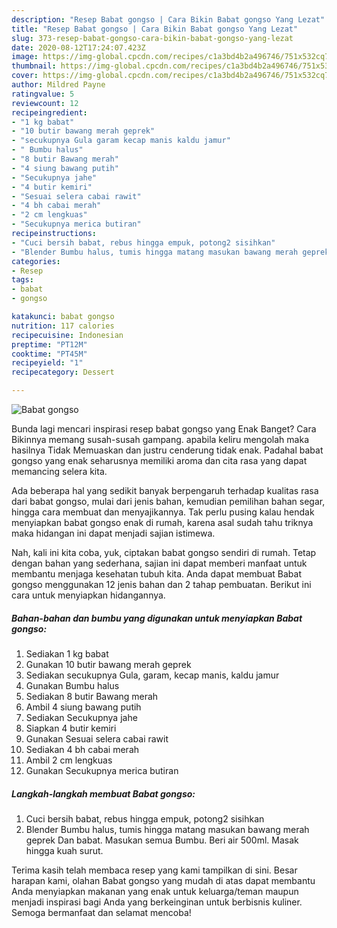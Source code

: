 ```yaml
---
description: "Resep Babat gongso | Cara Bikin Babat gongso Yang Lezat"
title: "Resep Babat gongso | Cara Bikin Babat gongso Yang Lezat"
slug: 373-resep-babat-gongso-cara-bikin-babat-gongso-yang-lezat
date: 2020-08-12T17:24:07.423Z
image: https://img-global.cpcdn.com/recipes/c1a3bd4b2a496746/751x532cq70/babat-gongso-foto-resep-utama.jpg
thumbnail: https://img-global.cpcdn.com/recipes/c1a3bd4b2a496746/751x532cq70/babat-gongso-foto-resep-utama.jpg
cover: https://img-global.cpcdn.com/recipes/c1a3bd4b2a496746/751x532cq70/babat-gongso-foto-resep-utama.jpg
author: Mildred Payne
ratingvalue: 5
reviewcount: 12
recipeingredient:
- "1 kg babat"
- "10 butir bawang merah geprek"
- "secukupnya Gula garam kecap manis kaldu jamur"
- " Bumbu halus"
- "8 butir Bawang merah"
- "4 siung bawang putih"
- "Secukupnya jahe"
- "4 butir kemiri"
- "Sesuai selera cabai rawit"
- "4 bh cabai merah"
- "2 cm lengkuas"
- "Secukupnya merica butiran"
recipeinstructions:
- "Cuci bersih babat, rebus hingga empuk, potong2 sisihkan"
- "Blender Bumbu halus, tumis hingga matang masukan bawang merah geprek Dan babat. Masukan semua Bumbu. Beri air 500ml. Masak hingga kuah surut."
categories:
- Resep
tags:
- babat
- gongso

katakunci: babat gongso 
nutrition: 117 calories
recipecuisine: Indonesian
preptime: "PT12M"
cooktime: "PT45M"
recipeyield: "1"
recipecategory: Dessert

---
```



![Babat gongso](https://img-global.cpcdn.com/recipes/c1a3bd4b2a496746/751x532cq70/babat-gongso-foto-resep-utama.jpg)

Bunda lagi mencari inspirasi resep babat gongso yang Enak Banget? Cara Bikinnya memang susah-susah gampang. apabila keliru mengolah maka hasilnya Tidak Memuaskan dan justru cenderung tidak enak. Padahal babat gongso yang enak seharusnya memiliki aroma dan cita rasa yang dapat memancing selera kita.

Ada beberapa hal yang sedikit banyak berpengaruh terhadap kualitas rasa dari babat gongso, mulai dari jenis bahan, kemudian pemilihan bahan segar, hingga cara membuat dan menyajikannya. Tak perlu pusing kalau hendak menyiapkan babat gongso enak di rumah, karena asal sudah tahu triknya maka hidangan ini dapat menjadi sajian istimewa.




Nah, kali ini kita coba, yuk, ciptakan babat gongso sendiri di rumah. Tetap dengan bahan yang sederhana, sajian ini dapat memberi manfaat untuk membantu menjaga kesehatan tubuh kita. Anda dapat membuat Babat gongso menggunakan 12 jenis bahan dan 2 tahap pembuatan. Berikut ini cara untuk menyiapkan hidangannya.

<!--inarticleads1-->

##### Bahan-bahan dan bumbu yang digunakan untuk menyiapkan Babat gongso:

1. Sediakan 1 kg babat
1. Gunakan 10 butir bawang merah geprek
1. Sediakan secukupnya Gula, garam, kecap manis, kaldu jamur
1. Gunakan  Bumbu halus
1. Sediakan 8 butir Bawang merah
1. Ambil 4 siung bawang putih
1. Sediakan Secukupnya jahe
1. Siapkan 4 butir kemiri
1. Gunakan Sesuai selera cabai rawit
1. Sediakan 4 bh cabai merah
1. Ambil 2 cm lengkuas
1. Gunakan Secukupnya merica butiran




<!--inarticleads2-->

##### Langkah-langkah membuat Babat gongso:

1. Cuci bersih babat, rebus hingga empuk, potong2 sisihkan
1. Blender Bumbu halus, tumis hingga matang masukan bawang merah geprek Dan babat. Masukan semua Bumbu. Beri air 500ml. Masak hingga kuah surut.




Terima kasih telah membaca resep yang kami tampilkan di sini. Besar harapan kami, olahan Babat gongso yang mudah di atas dapat membantu Anda menyiapkan makanan yang enak untuk keluarga/teman maupun menjadi inspirasi bagi Anda yang berkeinginan untuk berbisnis kuliner. Semoga bermanfaat dan selamat mencoba!
